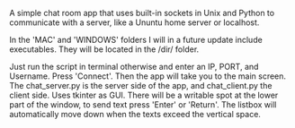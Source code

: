A simple chat room app that uses built-in sockets in Unix and Python to communicate with a server, like a Ununtu home server or localhost.

In the 'MAC' and 'WINDOWS' folders I will in a future update include executables. They will be located in the /dir/ folder.

Just run the script in terminal otherwise and enter an IP, PORT, and Username. Press 'Connect'. Then the app will take you to the main screen.
The chat_server.py is the server side of the app, and chat_client.py the client side.
Uses tkinter as GUI.
There will be a writable spot at the lower part of the window, to send text press 'Enter' or 'Return'.
The listbox will automatically move down when the texts exceed the vertical space.
